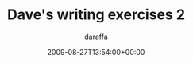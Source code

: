 ---
title: 'Dave''s writing exercises 2'
posts: 2
hash: 't1063'
author: 'daraffa'
date: 2009-08-27T13:54:00+00:00
sources:
  - http://forums.tokipona.org/viewtopic.php%3Ft=1063.html
---